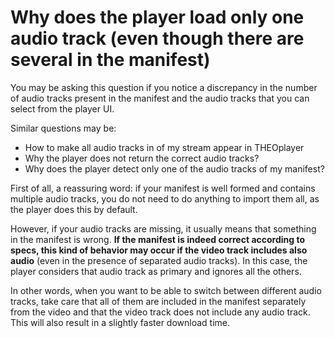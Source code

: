 # Why does the player load only one audio track (even though there are several in the manifest)

You may be asking this question if you notice a discrepancy in the number of audio tracks present in the manifest and the audio tracks that you can select from the player UI.

Similar questions may be:

- How to make all audio tracks in of my stream appear in THEOplayer
- Why the player does not return the correct audio tracks?
- Why does the player detect only one of the audio tracks of my manifest?

First of all, a reassuring word: if your manifest is well formed and contains multiple audio tracks, you do not need to do anything to import them all, as the player does this by default.

However, if your audio tracks are missing, it usually means that something in the manifest is wrong. **If the manifest is indeed correct according to specs, this kind of behavior may occur if the video track includes also audio** (even in the presence of separated audio tracks). In this case, the player considers that audio track as primary and ignores all the others.

In other words, when you want to be able to switch between different audio tracks, take care that all of them are included in the manifest separately from the video and that the video track does not include any audio track. This will also result in a slightly faster download time.